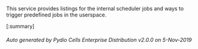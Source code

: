






This service provides listings for the internal scheduler jobs and ways to trigger predefined jobs in the userspace.

[:summary]

###### Auto generated by Pydio Cells Enterprise Distribution v2.0.0 on 5-Nov-2019
